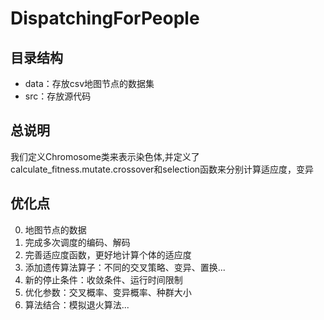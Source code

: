 # DispatchingForPeople

## 目录结构

- data：存放csv地图节点的数据集
- src：存放源代码


## 总说明
  我们定义Chromosome类来表示染色体,并定义了calculate_fitness.mutate.crossover和selection函数来分别计算适应度，变异

## 优化点

0. 地图节点的数据
1. 完成多次调度的编码、解码
2. 完善适应度函数，更好地计算个体的适应度    
3. 添加遗传算法算子：不同的交叉策略、变异、置换...
4. 新的停止条件：收敛条件、运行时间限制
5. 优化参数：交叉概率、变异概率、种群大小
6. 算法结合：模拟退火算法...